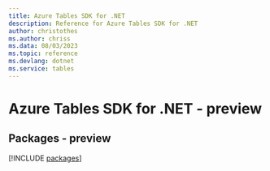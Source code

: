 ```yaml
---
title: Azure Tables SDK for .NET
description: Reference for Azure Tables SDK for .NET
author: christothes
ms.author: chriss
ms.data: 08/03/2023
ms.topic: reference
ms.devlang: dotnet
ms.service: tables
---
```

# Azure Tables SDK for .NET - preview
## Packages - preview
[!INCLUDE [packages](tables-index.md)]